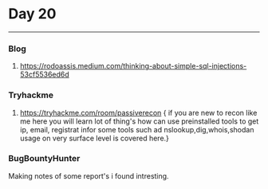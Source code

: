 # Day 20

___

### Blog

1. https://rodoassis.medium.com/thinking-about-simple-sql-injections-53cf5536ed6d


### Tryhackme
1.  https://tryhackme.com/room/passiverecon { if you are new to recon like me here you will learn lot of thing's how can use preinstalled tools to get ip, email, registrat infor  some tools such ad nslookup,dig,whois,shodan usage on very surface level is covered here.}

### BugBountyHunter
Making notes of some report's i found intresting.